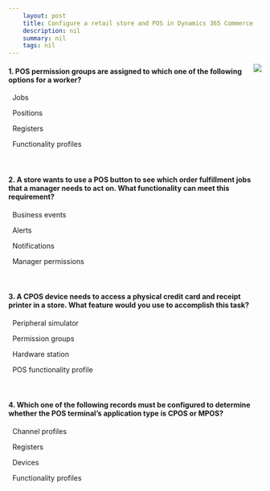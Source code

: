 ```yaml
---
    layout: post
    title: Configure a retail store and POS in Dynamics 365 Commerce  
    description: nil
    summary: nil
    tags: nil
---
```



 <a target="_blank" href="https://docs.microsoft.com/en-us/learn/modules/configure-retail-store-pos/14-check/"><i class="fas fa-external-link-alt"></i> </a>
 <img align="right" src="https://docs.microsoft.com/en-us/learn/achievements/configure-point-sales-retail-store-commerce.svg">
####  1. POS permission groups are assigned to which one of the following options for a worker?


<i class='fas fa-check-square' style='color: Dodgerblue;'></i> &nbsp;&nbsp;Jobs

<i class='far fa-square'></i> &nbsp;&nbsp;Positions

<i class='far fa-square'></i> &nbsp;&nbsp;Registers

<i class='far fa-square'></i> &nbsp;&nbsp;Functionality profiles
<br />
<br />
<br />

####  2. A store wants to use a POS button to see which order fulfillment jobs that a manager needs to act on. What functionality can meet this requirement?


<i class='far fa-square'></i> &nbsp;&nbsp;Business events

<i class='far fa-square'></i> &nbsp;&nbsp;Alerts

<i class='fas fa-check-square' style='color: Dodgerblue;'></i> &nbsp;&nbsp;Notifications

<i class='far fa-square'></i> &nbsp;&nbsp;Manager permissions
<br />
<br />
<br />

####  3. A CPOS device needs to access a physical credit card and receipt printer in a store. What feature would you use to accomplish this task?


<i class='far fa-square'></i> &nbsp;&nbsp;Peripheral simulator

<i class='far fa-square'></i> &nbsp;&nbsp;Permission groups

<i class='fas fa-check-square' style='color: Dodgerblue;'></i> &nbsp;&nbsp;Hardware station

<i class='far fa-square'></i> &nbsp;&nbsp;POS functionality profile
<br />
<br />
<br />

####  4. Which one of the following records must be configured to determine whether the POS terminal’s application type is CPOS or MPOS?


<i class='far fa-square'></i> &nbsp;&nbsp;Channel profiles

<i class='far fa-square'></i> &nbsp;&nbsp;Registers

<i class='fas fa-check-square' style='color: Dodgerblue;'></i> &nbsp;&nbsp;Devices

<i class='far fa-square'></i> &nbsp;&nbsp;Functionality profiles
<br />
<br />
<br />
